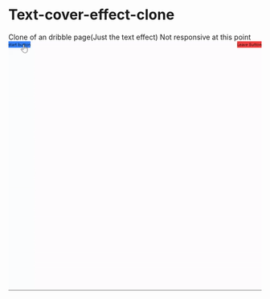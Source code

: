 # Text-cover-effect-clone
Clone of an dribble page(Just the text effect)
Not responsive at this point
![](ezgif-3-1b1e74ee2f.gif)
